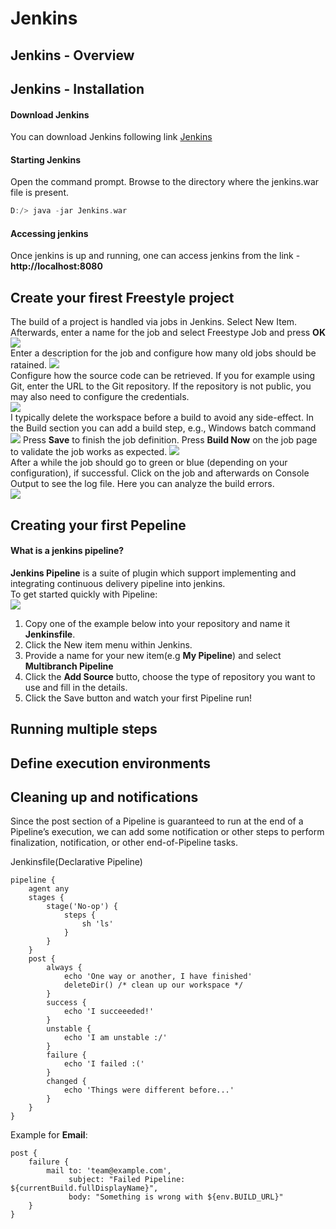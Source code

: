 # Jenkins
## Jenkins - Overview
## Jenkins - Installation
#### Download Jenkins
You can download Jenkins following link [Jenkins](https://jenkins.io)
#### Starting Jenkins
Open the command prompt. Browse to the directory where the jenkins.war file is present.
``` cpp
D:/> java -jar Jenkins.war
```

#### Accessing jenkins
Once jenkins is up and running, one can access jenkins from the link - **http://localhost:8080**

## Create your firest Freestyle project
The build of a project is handled via jobs in Jenkins. Select New Item. Afterwards, enter a name for the job and select Freestype Job and press **OK**
![](Image/newitemfreestyle.PNG)</br>
Enter a description for the job and configure how many old jobs should be ratained.
![](Image/generalfreestyle.PNG)</br>
Configure how the source code can be retrieved. If you for example using Git, enter the URL to the Git repository. If the repository is not public, you may also need to configure the credentials.</br>
![](Image/scmfreestyle.PNG)</br>
I typically delete the workspace before a build to avoid any side-effect. In the Build section you can add a build step, e.g., Windows batch command
![](Image/buildfreestyle.PNG)
Press **Save** to finish the job definition. Press **Build Now** on the job page to validate the job works as expected.
![](Image/buildnowfreestyle.PNG)</br>
After a while the job should go to green or blue (depending on your configuration), if successful. Click on the job and afterwards on Console Output to see the log file. Here you can analyze the build errors.</br>
![](Image/resultfreestyle.PNG)

## Creating your first Pepeline
#### What is a jenkins pipeline?
**Jenkins Pipeline** is a suite of plugin which support implementing and integrating continuous delivery pipeline into jenkins.</br>
To get started quickly with Pipeline:</br>
![](Image/firstpipeline.PNG)
1. Copy one of the example below into your repository and name it **Jenkinsfile**.
2. Click the New item menu within Jenkins.
3. Provide a name for your new item(e.g **My Pipeline**) and select **Multibranch Pipeline**
4. Click the **Add Source** butto, choose the type of repository you want to use and fill in the details.
5. Click the Save button and watch your first Pipeline run!
## Running multiple steps

## Define execution environments
## Cleaning up and notifications
Since the post section of a Pipeline is guaranteed to run at the end of a Pipeline’s execution, we can add some notification or other steps to perform finalization, notification, or other end-of-Pipeline tasks.</br>

Jenkinsfile(Declarative Pipeline)</br>

```
pipeline {
    agent any
    stages {
        stage('No-op') {
            steps {
                sh 'ls'
            }
        }
    }
    post {
        always {
            echo 'One way or another, I have finished'
            deleteDir() /* clean up our workspace */
        }
        success {
            echo 'I succeeeded!'
        }
        unstable {
            echo 'I am unstable :/'
        }
        failure {
            echo 'I failed :('
        }
        changed {
            echo 'Things were different before...'
        }
    }
}
```
Example for **Email**:
```
post {
    failure {
        mail to: 'team@example.com',
             subject: "Failed Pipeline: ${currentBuild.fullDisplayName}",
             body: "Something is wrong with ${env.BUILD_URL}"
    }
}
```
